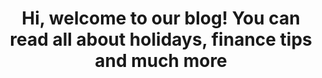---
layout: home
title: Hi, welcome to our blog! You can read all about holidays, finance tips
  and much more
metaDesc: Cyclesouls is the lifestyle blog of Craig England and Donna Berrie
postsHeading: Latest posts
archiveButtonText: See all
socialImage: ""
---   